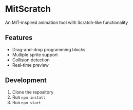 # MitScratch

An MIT-inspired animation tool with Scratch-like functionality

## Features
- Drag-and-drop programming blocks
- Multiple sprite support
- Collision detection
- Real-time preview

## Development
1. Clone the repository
2. Run `npm install`
3. Run `npm start`